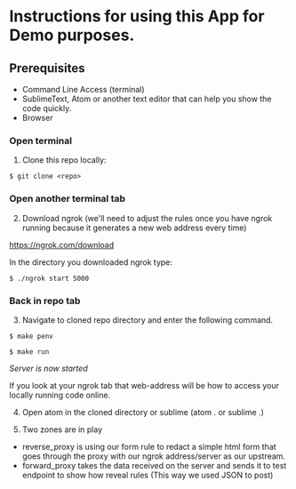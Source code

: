 # Instructions for using this App for Demo purposes.

## Prerequisites
- Command Line Access (terminal)
- SublimeText, Atom or another text editor that can help you show the code quickly.
- Browser


### Open terminal

1. Clone this repo locally:

```
$ git clone <repo>

```

### Open another terminal tab
2. Download ngrok (we'll need to adjust the rules once you have ngrok running because it generates a new web address every time)

https://ngrok.com/download

In the directory you downloaded ngrok type:

```
$ ./ngrok start 5000

```

### Back in repo tab

3. Navigate to cloned repo directory and enter the following command.

```
$ make penv

```

```
$ make run
```

*Server is now started*

If you look at your ngrok tab that web-address will be how to access your locally running code online.

4. Open atom in the cloned directory or sublime (atom . or sublime .)



5. Two zones are in play
- reverse_proxy is using our form rule to redact a simple html form that goes through the proxy with our ngrok address/server as our upstream.
- forward_proxy takes the data received on the server and sends it to test endpoint to show how reveal rules (This way we used JSON to post)
